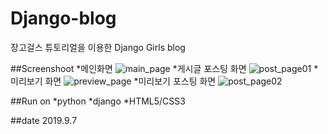 # Django-blog
장고걸스 튜토리얼을 이용한 Django Girls blog

##Screenshoot
*메인화면
<img src="https://user-images.githubusercontent.com/48242362/74424012-8f07c980-4e94-11ea-80f7-09b03bbfefcd.png" title="main_page" alt="main_page"></img>
*게시글 포스팅 화면
<img src="https://user-images.githubusercontent.com/48242362/74423761-1e60ad00-4e94-11ea-97aa-2db1aa3b174b.png" title="post_page01" alt="post_page01"></img>
*미리보기 화면
<img src="https://user-images.githubusercontent.com/48242362/74424271-f7ef4180-4e94-11ea-9c5f-8a8c419b531a.png" title="preview_page" alt="preview_page"></img>
*미리보기 포스팅 화면
<img src="https://user-images.githubusercontent.com/48242362/74423761-1e60ad00-4e94-11ea-97aa-2db1aa3b174b.png" title="post_page02" alt="post_page02"></img>

##Run on
*python
*django
*HTML5/CSS3

##date
2019.9.7
